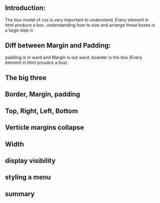 ## Introduction:
The box model of css is very important to understand, Every element in html produce a box. understanding how to size and 
arrange these boxes is a large step in 

## Diff between Margin and Padding:
   padding is in ward and Margin is out ward. 
   boarder is the box (Every element in html proudce a box)

## The big three
## Border, Margin, padding
## Top, Right, Left, Bottom
## Verticle margins collapse
## Width
## display visibility 
## styling a menu
## summary
